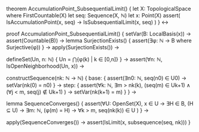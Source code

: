 theorem AccumulationPoint_SubsequentialLimit() {
  let X: TopologicalSpace where FirstCountable(X)
  let seq: Sequence(X, ℕ)
  let x: Point(X)
  assert(
    IsAccumulationPoint(x, seq) →
    IsSubsequentialLimit(x, seq)
  )
} ↔

proof AccumulationPoint_SubsequentialLimit() {
  setVar(B: LocalBasis(x)) →
  assert(Countable(B)) →
  lemma SurjectionExists() {
    assert(∃φ: ℕ → B where Surjective(φ))
  } →
  apply(SurjectionExists()) →
  
  defineSet(Un, n: ℕ) {
    Un = ⋂{φ(k) | k ∈ [0,n]}
  } →
  assert(∀n: ℕ, IsOpenNeighborhood(Un, x)) →
  
  constructSequence(nk: ℕ → ℕ) {
    base: {
      assert(∃n0: ℕ, seq(n0) ∈ U0) →
      setVar(nk(0) = n0)
    } →
    step: {
      assert(∀k: ℕ,
        ∃m > nk(k),
        (seq(m) ∈ Uk+1) ∧
        (∀j < m, seq(j) ∉ Uk+1)
      ) →
      setVar(nk(k+1) = m)
    }
  } →
  
  lemma SequenceConverges() {
    assert(∀U: OpenSet(X),
      x ∈ U →
      ∃H ∈ B, (H ⊆ U) →
      ∃m: ℕ, (φ(m) = H) →
      ∀k > m, seq(nk(k)) ∈ U
    )
  } →
  
  apply(SequenceConverges()) →
  assert(IsLimit(x, subsequence(seq, nk)))
}